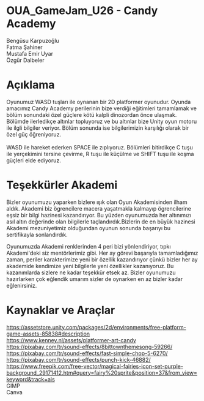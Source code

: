 # OUA_GameJam_U26 - Candy Academy
Bengüsu Karpuzoğlu</br>
Fatma Şahiner</br>
Mustafa Emir Uyar</br>
Özgür Dalbeler

# Açıklama
Oyunumuz WASD tuşları ile oynanan bir 2D platformer oyunudur. Oyunda amacımız Candy Academy perilerinin bize verdiği eğitimleri tamamlamak ve bölüm sonundaki özel güçlere kötü kalpli dinozordan önce ulaşmak. Bölümde ilerledikçe altınlar topluyoruz ve bu altınlar bize Unity oyun motoru ile ilgli bilgiler veriyor. Bölüm sonunda ise bilgilerimizin karşılığı olarak bir özel güç öğreniyoruz.</br></br>
WASD ile hareket ederken SPACE ile zıplıyoruz. Bölümleri bitirdikçe C tuşu ile yerçekimini tersine çevirme, R tuşu ile küçülme ve SHIFT tuşu ile koşma güçleri elde ediyoruz.

# Teşekkürler Akademi
Bizler oyunumuzu yaparken bizlere ışık olan Oyun Akademisinden ilham aldık. Akademi biz ögrencilere macera yaşatmakla kalmayıp ögrencilerine eşsiz bir bilgi hazinesi kazandırıyor. Bu yüzden oyunumuzda her altınımızı asıl altın değerinde olan bilgilerle taçlandırdık.Bizlerin de en büyük hazinesi Akademi mezuniyetimiz olduğundan oyunun sonunda başarıyı bu sertifikayla sonlandırdık.

Oyunumuzda Akademi renklerinden 4 peri bizi yönlendiriyor, tıpkı Akademi'deki siz mentörlerimiz gibi.  Her ay görevi başarıyla tamamladığımız zaman, periler karakterimize yeni bir özellik kazandırıyor çünkü bizler her ay akademide kendimize yeni bilgilerle yeni özellikler kazanıyoruz. Bu kazanımlarda sizlere ne kadar teşekkür etsek az. Bizler oyunumuzu hazırlarken çok eğlendik umarım sizler de oynarken en az bizler kadar eğlenirsiniz.

# Kaynaklar ve Araçlar
https://assetstore.unity.com/packages/2d/environments/free-platform-game-assets-85838#description</br>
https://www.kenney.nl/assets/platformer-art-candy</br>
https://pixabay.com/tr/sound-effects/8bittownthemesong-59266/</br>
https://pixabay.com/tr/sound-effects/fast-simple-chop-5-6270/</br>
https://pixabay.com/tr/sound-effects/punch-kick-46882/</br>
https://www.freepik.com/free-vector/magical-fairies-icon-set-purple-background_29171412.htm#query=fairy%20sprite&position=37&from_view=keyword&track=ais</br>
GIMP</br>
Canva
